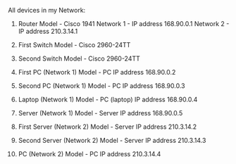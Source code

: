 All devices in my Network:

1. Router
   Model - Cisco 1941
   Network 1 - IP address 168.90.0.1
   Network 2 - IP address 210.3.14.1

2. First Switch
   Model - Cisco 2960-24TT

3. Second Switch
   Model - Cisco 2960-24TT

4. First PC (Network 1)
   Model - PC
   IP address 168.90.0.2

5. Second PC (Network 1)
   Model - PC
   IP address 168.90.0.3

6. Laptop (Network 1)
   Model - PC (laptop)
   IP address 168.90.0.4

7. Server (Network 1)
   Model - Server
   IP address 168.90.0.5

8. First Server (Network 2)
   Model - Server
   IP address 210.3.14.2

9. Second Server (Network 2)
   Model - Server
   IP address 210.3.14.3

10. PC (Network 2)
    Model - PC
    IP address 210.3.14.4